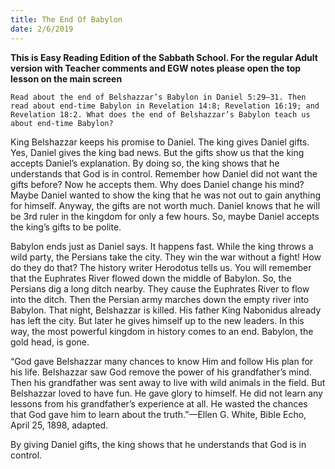 ```yaml
---
title: The End Of Babylon
date: 2/6/2019
---
```


 **This is Easy Reading Edition of the Sabbath School. For the regular Adult version with Teacher comments and EGW notes please open the top lesson on the main screen** 

`Read about the end of Belshazzar’s Babylon in Daniel 5:29–31. Then read about end-time Babylon in Revelation 14:8; Revelation 16:19; and Revelation 18:2. What does the end of Belshazzar’s Babylon teach us about end-time Babylon?`

King Belshazzar keeps his promise to Daniel. The king gives Daniel gifts. Yes, Daniel gives the king bad news. But the gifts show us that the king accepts Daniel’s explanation. By doing so, the king shows that he understands that God is in control. Remember how Daniel did not want the gifts before? Now he accepts them. Why does Daniel change his mind? Maybe Daniel wanted to show the king that he was not out to gain anything for himself. Anyway, the gifts are not worth much. Daniel knows that he will be 3rd ruler in the kingdom for only a few hours. So, maybe Daniel accepts the king’s gifts to be polite.

Babylon ends just as Daniel says. It happens fast. While the king throws a wild party, the Persians take the city. They win the war without a fight! How do they do that? The history writer Herodotus tells us. You will remember that the Euphrates River flowed down the middle of Babylon. So, the Persians dig a long ditch nearby. They cause the Euphrates River to flow into the ditch. Then the Persian army marches down the empty river into Babylon. That night, Belshazzar is killed. His father King Nabonidus already has left the city. But later he gives himself up to the new leaders. In this way, the most powerful kingdom in history comes to an end. Babylon, the gold head, is gone.

“God gave Belshazzar many chances to know Him and follow His plan for his life. Belshazzar saw God remove the power of his grandfather’s mind. Then his grandfather was sent away to live with wild animals in the field. But Belshazzar loved to have fun. He gave glory to himself. He did not learn any lessons from his grandfather’s experience at all. He wasted the chances that God gave him to learn about the truth.”—Ellen G. White, Bible Echo, April 25, 1898, adapted.

By giving Daniel gifts, the king shows that he understands that God is in control.

